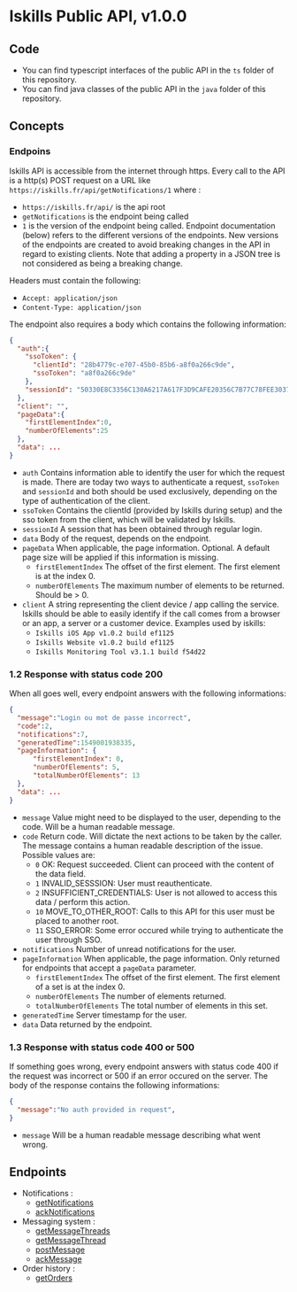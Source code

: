 # Iskills Public API, v1.0.0

## Code
* You can find typescript interfaces of the public API in the `ts` folder of this repository.
* You can find java classes of the public API in the `java` folder of this repository.

## Concepts
### Endpoins
Iskills API is accessible from the internet through https.
Every call to the API is a http(s) POST request on a URL like 
`https://iskills.fr/api/getNotifications/1` where :

* `https://iskills.fr/api/` is the api root
* `getNotifications` is the endpoint being called
* `1` is the version of the endpoint being called. Endpoint documentation (below) refers to the different versions of the endpoints. New versions of the endpoints are created to avoid breaking changes in the API in regard to existing clients. Note that adding a property in a JSON tree is not considered as being a breaking change.

Headers must contain the following:
* `Accept: application/json`
* `Content-Type: application/json`

The endpoint also requires a body which contains the following information:
```json
{
  "auth":{
    "ssoToken": {
      "clientId": "28b4779c-e707-45b0-85b6-a8f0a266c9de",
      "ssoToken": "a8f0a266c9de"
    },
    "sessionId": "50330E8C3356C130A6217A617F3D9CAFE20356C7B77C78FEE3037C48FC26AEF06D176222A38719D1"
  },
  "client": "",
  "pageData":{
    "firstElementIndex":0,
    "numberOfElements":25
  },
  "data": ...
}
```

* `auth` Contains information able to identify the user for which the request is made. There are today two ways to authenticate a request, `ssoToken` and `sessionId` and both should be used exclusively, depending on the type of authentication of the client.
* `ssoToken` Contains the clientId (provided by Iskills during setup) and the sso token from the client, which will be validated by Iskills.
* `sessionId` A session that has been obtained through regular login.
* `data` Body of the request, depends on the endpoint.
* `pageData` When applicable, the page information. Optional. A default page size will be applied if this information is missing.
  * `firstElementIndex` The offset of the first element. The first element is at the index 0.
  * `numberOfElements` The maximum number of elements to be returned. Should be > 0.
* `client` A string representing the client device / app calling the service. Iskills should be able to easily identify if the call comes from a browser or an app, a server or a customer device. Examples used by iskills:
  * `Iskills iOS App v1.0.2 build ef1125`
  * `Iskills Website v1.0.2 build ef1125`
  * `Iskills Monitoring Tool v3.1.1 build f54d22`
  
### 1.2 Response with status code 200
When all goes well, every endpoint answers with the following informations:
```json
{
  "message":"Login ou mot de passe incorrect",
  "code":2,
  "notifications":7,
  "generatedTime":1549001938335,
  "pageInformation": {
      "firstElementIndex": 0,
      "numberOfElements": 5,
      "totalNumberOfElements": 13
  },
  "data": ...
}
```
* `message` Value might need to be displayed to the user, depending to the code. Will be a human readable message.
* `code` Return code. Will dictate the next actions to be taken by the caller. The message contains a human readable description of the issue. Possible values are:
  * `0` OK: Request succeeded. Client can proceed with the content of the data field.
  * `1` INVALID_SESSSION: User must reauthenticate.
  * `2` INSUFFICIENT_CREDENTIALS: User is not allowed to access this data / perform this action.
  * `10` MOVE_TO_OTHER_ROOT: Calls to this API for this user must be placed to another root.
  * `11` SSO_ERROR: Some error occured while trying to authenticate the user through SSO.
* `notifications` Number of unread notifications for the user.
* `pageInformation` When applicable, the page information. Only returned for endpoints that accept a `pageData` parameter.
  * `firstElementIndex` The offset of the first element. The first element of a set is at the index 0.
  * `numberOfElements` The number of elements returned.
  * `totalNumberOfElements` The total number of elements in this set.
* `generatedTime` Server timestamp for the user.
* `data` Data returned by the endpoint.

### 1.3 Response with status code 400 or 500
If something goes wrong, every endpoint answers with status code 400 if the request was incorrect or 500 if an error occured on the server. The body of the response contains the following informations:
```json
{
  "message":"No auth provided in request",
}
```
* `message` Will be a human readable message describing what went wrong.

## Endpoints
* Notifications :
  * [getNotifications](docs/GET_NOTIFICATIONS.md)
  * [ackNotifications](docs/ACK_NOTIFICATIONS.md)
* Messaging system :
  * [getMessageThreads](docs/GET_MESSAGE_THREADS.md)
  * [getMessageThread](docs/GET_MESSAGE_THREAD.md)
  * [postMessage](docs/POST_MESSAGE.md)
  * [ackMessage](docs/ACK_MESSAGE.md)
* Order history :
  * [getOrders](docs/GET_ORDERS.md)
